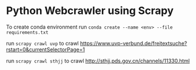# Python Webcrawler using Scrapy
To create conda environment run `conda create --name <env> --file requirements.txt`

run `scrapy crawl uvp` to crawl https://www.uvp-verbund.de/freitextsuche?rstart=0&currentSelectorPage=1

run `scrapy crawl sthjj` to crawl http://sthjj.pds.gov.cn/channels/11330.html